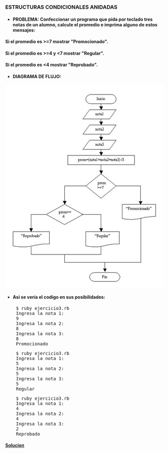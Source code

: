 ### ESTRUCTURAS CONDICIONALES ANIDADAS

* #### PROBLEMA: Confeccionar un programa que pida por teclado tres notas de un alumno, calcule el promedio e imprima alguno de estos mensajes:
#### Si el promedio es >=7 mostrar "Promocionado".
#### Si el promedio es >=4 y <7 mostrar "Regular".
#### Si el promedio es <4 mostrar "Reprobado".

* #### DIAGRAMA DE FLUJO:
![Diagrama de flujo](/Ejercicio3/df3.jpg)

* #### Asi se vería el codigo en sus posibilidades:

<pre>
    $ ruby ejercicio3.rb
    Ingresa la nota 1: 
    9
    Ingresa la nota 2: 
    8
    Ingresa la nota 3: 
    8
    Promocionado
</pre>

<pre>
    $ ruby ejercicio3.rb
    Ingresa la nota 1: 
    5
    Ingresa la nota 2: 
    5
    Ingresa la nota 3: 
    5
    Regular
</pre>

<pre>
    $ ruby ejercicio3.rb
    Ingresa la nota 1:
    4
    Ingresa la nota 2:
    4
    Ingresa la nota 3:
    2
    Reprobado
</pre>

#### [Solucion][5]
[5]:/Ejercicio3/ejercicio3.rb